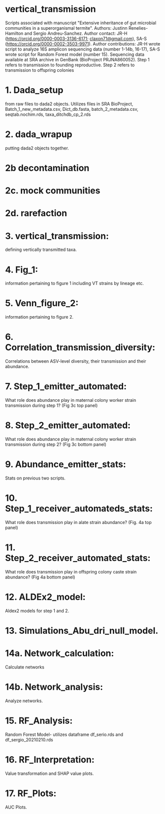 # vertical_transmission
Scripts associated with manuscript "Extensive inheritance of gut microbial communities in a superorganismal termite". Authors: Justinn Renelies-Hamilton and Sergio Andreu-Sanchez. Author contact: JR-H (https://orcid.org/0000-0003-3136-6171; claxon71@gmail.com), SA-S (https://orcid.org/0000-0002-3503-9971). Author contributions: JR-H wrote script to analyze 16S amplicon sequencing data (number 1-14b, 16-17), SA-S wrote script for Random Forest model (number 15). Sequencing data available at SRA archive in GenBank (BioProject PRJNA860052). Step 1 refers to transmission to founding reproductive. Step 2 refers to transmission to offspring colonies

# 1. Dada_setup 
from raw files to dada2 objects. Utilizes files in SRA BioProject, Batch_1_new_metadata.csv, Dict_db.fasta, batch_2_metadata.csv, seqtab.nochim.rds, taxa_ditchdb_cp_2.rds

# 2. dada_wrapup
putting dada2 objects together.

# 2b decontamination

# 2c. mock communities

# 2d. rarefaction

# 3. vertical_transmission: 
defining vertically transmitted taxa.

# 4. Fig_1: 
information pertaining to figure 1 including VT strains by lineage etc.

# 5. Venn_figure_2: 
information pertaining to figure 2.

# 6. Correlation_transmission_diversity: 
Correlations between ASV-level diversity, their transmission and their abundance.

# 7. Step_1_emitter_automated: 
What role does abundance play in maternal colony worker strain transmission during step 1? (Fig 3c top panel)

# 8. Step_2_emitter_automated: 
What role does abundance play in maternal colony worker strain transmission during step 2? (Fig 3c bottom panel)

# 9. Abundance_emitter_stats: 
Stats on previous two scripts.

# 10. Step_1_receiver_automateds_stats: 
What role does transmission play in alate strain abundance? (Fig. 4a top panel)

# 11. Step_2_receiver_automated_stats: 
What role does transmission play in offspring colony caste strain abundance? (Fig 4a bottom panel)

# 12. ALDEx2_model: 
Aldex2 models for step 1 and 2.

# 13. Simulations_Abu_dri_null_model.

# 14a. Network_calculation: 
Calculate networks

# 14b. Network_analysis:
Analyze networks.

# 15. RF_Analysis: 
Random Forest Model- utilizes dataframe df_serio.rds and df_sergio_20210210.rds

# 16. RF_Interpretation: 
Value transformation and SHAP value plots.

# 17. RF_Plots: 
AUC Plots.
